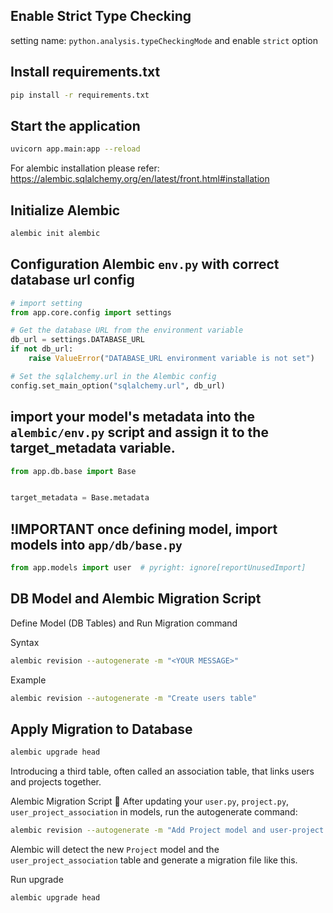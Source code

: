 ## Enable Strict Type Checking
setting name: `python.analysis.typeCheckingMode` and enable `strict` option

## Install requirements.txt
```bash
pip install -r requirements.txt 
```

## Start the application
```bash
uvicorn app.main:app --reload
```

For alembic installation please refer: https://alembic.sqlalchemy.org/en/latest/front.html#installation

## Initialize Alembic
```bash
alembic init alembic
```

## Configuration Alembic `env.py` with correct database url config
```python
# import setting
from app.core.config import settings

# Get the database URL from the environment variable
db_url = settings.DATABASE_URL
if not db_url:
    raise ValueError("DATABASE_URL environment variable is not set")

# Set the sqlalchemy.url in the Alembic config
config.set_main_option("sqlalchemy.url", db_url)
```

## import your model's metadata into the `alembic/env.py` script and assign it to the target_metadata variable.
```python
from app.db.base import Base


target_metadata = Base.metadata
```

## !IMPORTANT once defining model, import models into `app/db/base.py`
```python
from app.models import user  # pyright: ignore[reportUnusedImport]
```


## DB Model and Alembic Migration Script
Define Model (DB Tables) and Run Migration command

Syntax
```bash
alembic revision --autogenerate -m "<YOUR MESSAGE>"
```

Example
```bash
alembic revision --autogenerate -m "Create users table"
```

## Apply Migration to Database
```bash
alembic upgrade head
```


Introducing a third table, often called an association table, that links users and projects together.

Alembic Migration Script 📜
After updating your `user.py`, `project.py`, `user_project_association` in models, run the autogenerate command:

```bash
alembic revision --autogenerate -m "Add Project model and user-project relationship"
```

Alembic will detect the new `Project` model and the `user_project_association` table and generate a migration file like this. 

Run upgrade
```bash
alembic upgrade head
```